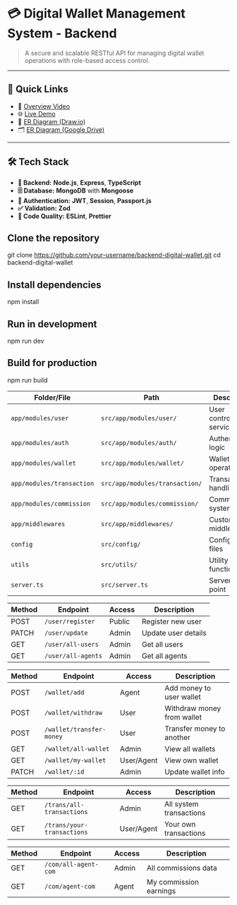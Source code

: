 # 💳 Digital Wallet Management System - Backend
> A secure and scalable RESTful API for managing digital wallet operations with role-based access control.

---

## 📌 Quick Links

- 🎥 [Overview Video](https://youtu.be/your-video-link)
- 🌐 [Live Demo](https://wallet-management.vercel.app)
- 🧠 [ER Diagram (Draw.io)](https://app.diagrams.net/?splash=0#G1QCTlaziJvm-ju8ES27C4qvEUh6Xemuyz)
- 🗂️ [ER Diagram (Google Drive)](https://drive.google.com/file/d/1QCTlaziJvm-ju8ES27C4qvEUh6Xemuyz/view)

---

## 🛠️ Tech Stack

- **🧠 Backend:** **Node.js**, **Express**, **TypeScript**
- **🗄️ Database:** **MongoDB** with **Mongoose**
- **🔐 Authentication:** **JWT**, **Session**, **Passport.js**
- **✅ Validation:** **Zod**
- **🧹 Code Quality:** **ESLint**, **Prettier**



## Clone the repository
git clone https://github.com/your-username/backend-digital-wallet.git
cd backend-digital-wallet

## Install dependencies
npm install

## Run in development
npm run dev

## Build for production
npm run build




| Folder/File               | Path                           | Description                |
| ------------------------- | ------------------------------ | -------------------------- |
| `app/modules/user`        | `src/app/modules/user/`        | User controllers, services |
| `app/modules/auth`        | `src/app/modules/auth/`        | Authentication logic       |
| `app/modules/wallet`      | `src/app/modules/wallet/`      | Wallet operations          |
| `app/modules/transaction` | `src/app/modules/transaction/` | Transaction handling       |
| `app/modules/commission`  | `src/app/modules/commission/`  | Commission system          |
| `app/middlewares`         | `src/app/middlewares/`         | Custom middleware          |
| `config`                  | `src/config/`                  | Configuration files        |
| `utils`                   | `src/utils/`                   | Utility functions          |
| `server.ts`               | `src/server.ts`                | Server entry point         |






| Method | Endpoint           | Access | Description         |
| ------ | ------------------ | ------ | ------------------- |
| POST   | `/user/register`   | Public | Register new user   |
| PATCH  | `/user/update`     | Admin  | Update user details |
| GET    | `/user/all-users`  | Admin  | Get all users       |
| GET    | `/user/all-agents` | Admin  | Get all agents      |





| Method | Endpoint                 | Access     | Description                |
| ------ | ------------------------ | ---------- | -------------------------- |
| POST   | `/wallet/add`            | Agent      | Add money to user wallet   |
| POST   | `/wallet/withdraw`       | User       | Withdraw money from wallet |
| POST   | `/wallet/transfer-money` | User       | Transfer money to another  |
| GET    | `/wallet/all-wallet`     | Admin      | View all wallets           |
| GET    | `/wallet/my-wallet`      | User/Agent | View own wallet            |
| PATCH  | `/wallet/:id`            | Admin      | Update wallet info         |





| Method | Endpoint                   | Access     | Description             |
| ------ | -------------------------- | ---------- | ----------------------- |
| GET    | `/trans/all-transactions`  | Admin      | All system transactions |
| GET    | `/trans/your-transactions` | User/Agent | Your own transactions   |




| Method | Endpoint             | Access | Description            |
| ------ | -------------------- | ------ | ---------------------- |
| GET    | `/com/all-agent-com` | Admin  | All commissions data   |
| GET    | `/com/agent-com`     | Agent  | My commission earnings |







<!-- src/
├── app/
│   ├── modules/
│   │   ├── user/          # User controllers, services
│   │   ├── auth/          # Authentication logic
│   │   ├── wallet/        # Wallet operations
│   │   ├── transaction/   # Transaction handling
│   │   └── commission/    # Commission system
│   └── middlewares/       # Custom middleware
├── config/                # Configuration files
├── utils/                 # Utility functions
└── server.ts              # Server entry point -->


